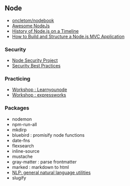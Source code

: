 ## Node

* [oncletom/nodebook](https://github.com/oncletom/nodebook/)
* [Awesome NodeJs](https://github.com/sindresorhus/awesome-nodejs)
* [History of Node.js on a Timeline](https://blog.risingstack.com/history-of-node-js/)
* [How to Build and Structure a Node.js MVC Application](https://www.sitepoint.com/node-js-mvc-application/)

### Security

* [Node Security Project](https://nodesecurity.io/)
* [Security Best Practices](https://expressjs.com/en/advanced/best-practice-security.html)

### Practicing

* [Workshop : Learnyounode](https://github.com/workshopper/learnyounode)
* [Workshop : expressworks](https://github.com/azat-co/expressworks)

### Packages

* nodemon
* npm-run-all
* mkdirp
* bluebird : promisify node functions
* date-fns
* flexsearch
* inline-source
* mustache
* gray-matter : parse frontmatter
* marked : markdown to html
* [NLP: general natural language utilities](https://github.com/axa-group/nlp.js)
* slugify